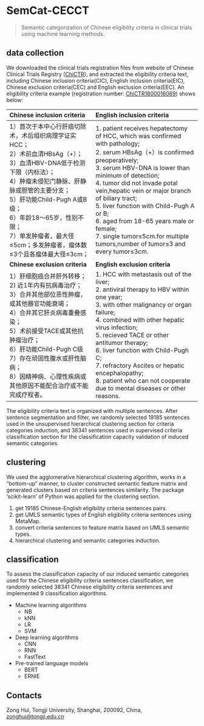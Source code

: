 # SemCat-CECCT
> Semantic categorization of Chinese eligibility criteria in clinical trials using machine learning methods.

## data collection

We downloaded the clinical trials registration files from website of Chinese Clinical Trials Registry ([ChiCTR](http://www.chictr.org.cn/)), and extracted the eligibility criteria text, including Chinese inclusion criteria(CIC), English inclusion criteria(EIC), Chinese exclusion criteria(CEC) and English exclusion criteria(EEC). An eligibility criteria example (registration number: [ChiCTR1800016069](http://www.chictr.org.cn/showproj.aspx?proj=27068)) shows below:

| **Chinese inclusion criteria**                               | **English inclusion criteria**                               |
| :----------------------------------------------------------- | :----------------------------------------------------------- |
| 1）首次于本中心行肝癌切除术，术后组织病理学证实HCC；<br/>2）术前血清HBsAg（+）；<br/>3）血清HBV-DNA低于检测下限（内标法）；<br/>4）肿瘤未侵犯门静脉、肝静脉或胆管的主要分支；<br/>5）肝功能Child-Pugh A或B级；<br/>6）年龄18～65岁，性别不限；<br/>7）单发肿瘤者，最大径≤5cm；多发肿瘤者，瘤体数≤3个且各瘤体最大径≤3cm； | 1. patient receives hepatectomy of HCC, which was confirmed with pathology;<br/>2. serum HBsAg（+）is confirmed preoperatively;<br/>3. serum HBV-DNA is lower than minimum of detection;<br/>4. tumor did not invade potal vein,hepatic vein or major branch of biliary tract;<br/>5. liver function with Child-Pugh A or B;<br/>6. aged from 18-65 years male or female;<br/>7. single tumor≤5cm.for multiple tumors,number of tumor≤3 and every tumor≤3cm. |
| **Chinese exclusion criteria**                               | **English exclusion criteria**                               |
| 1）肝细胞癌合并肝外转移；<br/>2) 近1年内有抗病毒治疗；<br/>3）合并其他部位恶性肿瘤，或其他器官功能衰竭；<br/>4）合并其它肝炎病毒重叠感染；<br/>5）术前接受TACE或其他抗肿瘤治疗；<br/>6）肝功能Child-Pugh C级<br/>7）存在顽固性腹水或肝性脑病；<br/>8）因精神病、心理性疾病或其他原因不能配合治疗或不能完成疗程者。 | 1. HCC with metastasis out of the liver;<br/>2. antiviral therapy to HBV within one year;<br/>3. with other malignancy or organ failure;<br/>4. combined with other hepatic virus infection;<br/>5. recieved TACE or other antitumor therapy;<br/>6. liver function with Child-Pugh C;<br/>7. refractory Ascites or hepatic encephalopathy;<br/>8. patient who can not cooperate due to mental diseases or other reasons. |

The eligibility criteria text is organized with multiple sentences. After sentence segmentation and filter, we randomly selected 19185 sentences used in the unsupervised hierarchical clustering section for criteria categories induction, and 38341 sentences used in supervised criteria classification section for the classification capacity validation of induced semantic categories.

## clustering
We used the agglomerative hierarchical clustering algorithm, works in a “bottom-up” manner, to cluster constructed semantic feature matrix and generated clusters based on criteria sentences similarity. The package ‘scikit-learn’ of Python was applied for the clustering section.

1. get 19185 Chinese-English eligibility criteria sentences pairs.
2. get UMLS semantic types of English eligibility criteria sentences using MetaMap.
3. convert criteria sentences to feature matrix based on UMLS semantic types.
4. hierarchical clustering and semantic categories induction.

## classification

To assess the classification capacity of our induced semantic categories used for the Chinese eligibility criteria sentences classification, we randomly selected 38341 Chinese eligibility criteria sentences and implemented 9 classification algorithms.

- Machine learning algorithms
  - NB
  - kNN
  - LR
  - SVM
- Deep learning algorithms
  - CNN
  - RNN
  - FastText
- Pre-trained language models
  - BERT
  - ERNIE

## Contacts
Zong Hui, Tongji University, Shanghai, 200092, China, [zonghui@tongji.edu.cn](mailto:zonghui@tongji.edu.cn)

